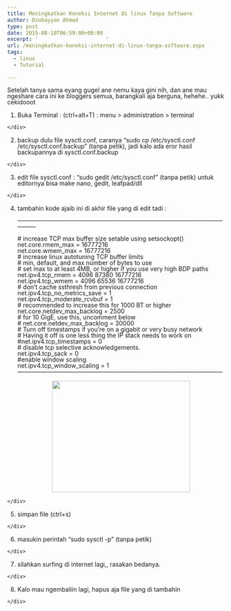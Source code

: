 ```yaml
---
title: Meningkatkan Koneksi Internet Di linux Tanpa Software
author: Dzubayyan Ahmad
type: post
date: 2015-08-10T06:59:00+00:00
excerpt: '						'
url: /meningkatkan-koneksi-internet-di-linux-tanpa-software.aspx
tags:
  - linux
  - Tutorial

---
```

<div style="line-height: 100%; margin-bottom: 0in;" align="left">
  Setelah tanya sama eyang gugel ane nemu kaya gini nih, dan ane mau ngeshare cara ini ke bloggers semua, barangkali aja berguna, hehehe.. yukk cekidooot
</div>

<div style="line-height: 100%; margin-bottom: 0in;" align="left">
</div>

  1. <div style="line-height: 100%; margin-bottom: 0in;" align="left">
      Buka Terminal : (ctrl+alt+T) : menu > administration > terminal
    </div>

  2. <div style="line-height: 100%; margin-bottom: 0in;" align="left">
      backup dulu file sysctl.conf, caranya “sudo cp /etc/sysctl.conf /etc/sysctl.conf.backup” (tanpa petik), jadi kalo ada eror hasil backupannya di sysctl.conf.backup
    </div>

  3. <div style="line-height: 100%; margin-bottom: 0in;" align="left">
      edit file sysctl.conf : “sudo gedit /etc/sysctl.conf” (tanpa petik) untuk editornya bisa make nano, gedit, leafpad/dll
    </div>

  4. <div style="line-height: 100%; margin-bottom: 0in;" align="left">
      <p>
        tambahin kode ajaib ini di akhir file yang di edit tadi :<br /> <br /> &#8212;&#8212;&#8212;&#8212;&#8212;&#8212;&#8212;&#8212;&#8212;&#8212;&#8212;&#8212;&#8212;&#8212;&#8212;&#8212;&#8212;&#8212;&#8212;&#8212;&#8212;&#8212;&#8212;&#8212;&#8212;&#8212;&#8212;&#8212;&#8212;&#8212;&#8212;&#8212;&#8212;&#8212;&#8212;&#8212;&#8212;
      </p>
      
      <div style="clear: both; text-align: center;">
      </div>
      
      <p>
        <span style="font-family: inherit, serif;"># increase TCP max buffer size setable using setsockopt()<br /> net.core.rmem_max = 16777216<br /> net.core.wmem_max = 16777216<br /> # increase linux autotuning TCP buffer limits<br /> # min, default, and max number of bytes to use<br /> # set max to at least 4MB, or higher if you use very high BDP paths<br /> net.ipv4.tcp_rmem = 4096 87380 16777216<br /> net.ipv4.tcp_wmem = 4096 65536 16777216<br /> # don&#8217;t cache ssthresh from previous connection<br /> net.ipv4.tcp_no_metrics_save = 1<br /> net.ipv4.tcp_moderate_rcvbuf = 1<br /> # recommended to increase this for 1000 BT or higher<br /> net.core.netdev_max_backlog = 2500<br /> # for 10 GigE, use this, uncomment below<br /> # net.core.netdev_max_backlog = 30000<br /> # Turn off timestamps if you&#8217;re on a gigabit or very busy network<br /> # Having it off is one less thing the IP stack needs to work on<br /> #net.ipv4.tcp_timestamps = 0<br /> # disable tcp selective acknowledgements.<br /> net.ipv4.tcp_sack = 0<br /> #enable window scaling<br /> net.ipv4.tcp_window_scaling = 1<br /> &#8212;&#8212;&#8212;&#8212;&#8212;&#8212;&#8212;&#8212;&#8212;&#8212;&#8212;&#8212;&#8212;&#8212;&#8212;&#8212;&#8212;&#8212;&#8212;&#8212;&#8212;&#8212;&#8212;&#8212;&#8212;&#8212;&#8212;&#8212;&#8212;&#8212;&#8212;&#8212;&#8212;&#8212;</span>
      </p>
      
      <div style="clear: both; text-align: center;">
        <a style="margin-left: 1em; margin-right: 1em;" href="https://3.bp.blogspot.com/-4BNaFba-zs0/Vcl_oX-rRFI/AAAAAAAAAz0/wIvXgvyiQT8/s1600/Screenshot%2Bfrom%2B2015-08-11%2B11%253A45%253A20.png"><img loading="lazy" decoding="async" src="https://3.bp.blogspot.com/-4BNaFba-zs0/Vcl_oX-rRFI/AAAAAAAAAz0/wIvXgvyiQT8/s320/Screenshot%2Bfrom%2B2015-08-11%2B11%253A45%253A20.png" alt="" alt="" width="320" height="258" border="0" /></a>
      </div>
    </div>

  5. <div style="line-height: 100%; margin-bottom: 0in;" align="left">
      <span style="font-family: inherit, serif;">simpan file (ctrl+s)</span>
    </div>

  6. <div style="line-height: 100%; margin-bottom: 0in;" align="left">
      <span style="font-family: inherit, serif;">masukin perintah “sudo sysctl -p” (tanpa petik)</span>
    </div>

  7. <div style="line-height: 100%; margin-bottom: 0in;" align="left">
      <span style="font-family: inherit, serif;">silahkan surfing di internet lagi,, rasakan bedanya.</span>
    </div>

  8. <div style="line-height: 100%; margin-bottom: 0in;" align="left">
      <span style="font-family: inherit, serif;">Kalo mau ngembaliin lagi, hapus aja file yang di tambahin</span>
    </div>